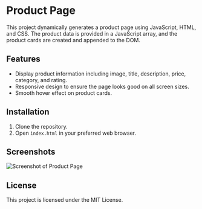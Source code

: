 # Product Page

This project dynamically generates a product page using JavaScript, HTML, and CSS. The product data is provided in a JavaScript array, and the product cards are created and appended to the DOM.

## Features

- Display product information including image, title, description, price, category, and rating.
- Responsive design to ensure the page looks good on all screen sizes.
- Smooth hover effect on product cards.

## Installation

1. Clone the repository.
2. Open `index.html` in your preferred web browser.

## Screenshots

![Screenshot of Product Page](screenshot.png)

## License

This project is licensed under the MIT License.
